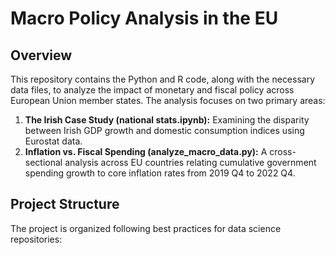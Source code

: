 # Macro Policy Analysis in the EU

## Overview

This repository contains the Python and R code, along with the necessary data files, to analyze the impact of monetary and fiscal policy across European Union member states. The analysis focuses on two primary areas:

1.  **The Irish Case Study (national stats.ipynb):** Examining the disparity between Irish GDP growth and domestic consumption indices using Eurostat data.
2.  **Inflation vs. Fiscal Spending (analyze_macro_data.py):** A cross-sectional analysis across EU countries relating cumulative government spending growth to core inflation rates from 2019 Q4 to 2022 Q4.

## Project Structure

The project is organized following best practices for data science repositories: